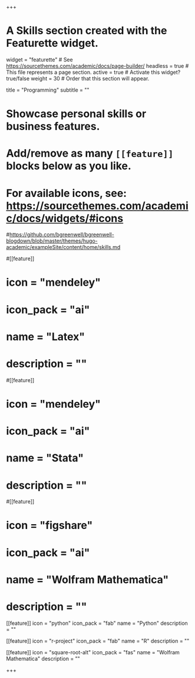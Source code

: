 +++
# A Skills section created with the Featurette widget.
widget = "featurette"  # See https://sourcethemes.com/academic/docs/page-builder/
headless = true  # This file represents a page section.
active = true  # Activate this widget? true/false
weight = 30  # Order that this section will appear.

title = "Programming"
subtitle = ""

# Showcase personal skills or business features.
#
# Add/remove as many `[[feature]]` blocks below as you like.
#
# For available icons, see: https://sourcethemes.com/academic/docs/widgets/#icons

#https://github.com/bgreenwell/bgreenwell-blogdown/blob/master/themes/hugo-academic/exampleSite/content/home/skills.md


#[[feature]]
#  icon = "mendeley"
#  icon_pack = "ai"
#    name = "Latex"
#  description = ""

#[[feature]]
#  icon = "mendeley"
#  icon_pack = "ai"
#    name = "Stata"
#  description = ""

#[[feature]]
#  icon = "figshare"
#  icon_pack = "ai"
#    name = "Wolfram Mathematica"
#  description = ""


[[feature]]
  icon = "python"
  icon_pack = "fab"
  name = "Python"
  description = ""  

[[feature]]
  icon = "r-project"
  icon_pack = "fab"
  name = "R"
  description = ""

[[feature]]
  icon = "square-root-alt"
  icon_pack = "fas"
    name = "Wolfram Mathematica"
  description = ""





+++
